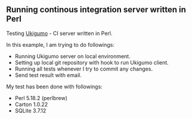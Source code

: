 ## Running continous integration server written in Perl  

Testing [Ukigumo](https://github.com/ukigumo) - CI server written in Perl.   

In this example, I am trying to do followings:  

  * Running Ukigumo server on local environment.  
  * Setting up local git repository with hook to run Ukigumo client.  
  * Running all tests whenever I try to commit any changes.   
  * Send test result with email.  

My test has been done with followings:  

  * Perl 5.18.2 (perlbrew)  
  * Carton 1.0.22  
  * SQLite 3.7.12  

